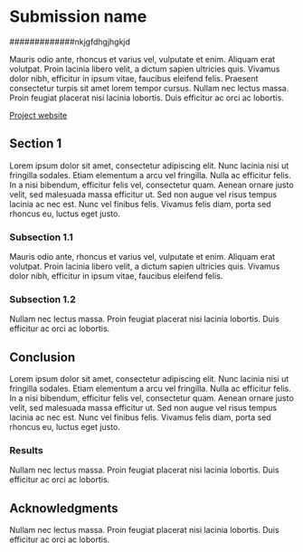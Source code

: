 # Submission name

#############nkjgfdhgjhgkjd

Mauris odio ante, rhoncus et varius vel, vulputate et enim. Aliquam erat volutpat. Proin lacinia libero velit, a dictum sapien ultricies quis. Vivamus dolor nibh, efficitur in ipsum vitae, faucibus eleifend felis. Praesent consectetur turpis sit amet lorem tempor cursus. Nullam nec lectus massa. Proin feugiat placerat nisi lacinia lobortis. Duis efficitur ac orci ac lobortis.

[Project website](https://sample-project.s3-web.us-east.cloud-object-storage.appdomain.cloud/)

## Section 1

Lorem ipsum dolor sit amet, consectetur adipiscing elit. Nunc lacinia nisi ut fringilla sodales. Etiam elementum a arcu vel fringilla. Nulla ac efficitur felis. In a nisi bibendum, efficitur felis vel, consectetur quam. Aenean ornare justo velit, sed malesuada massa efficitur ut. Sed non augue vel risus tempus lacinia ac nec est. Nunc vel finibus felis. Vivamus felis diam, porta sed rhoncus eu, luctus eget justo. 

### Subsection 1.1

Mauris odio ante, rhoncus et varius vel, vulputate et enim. Aliquam erat volutpat. Proin lacinia libero velit, a dictum sapien ultricies quis. Vivamus dolor nibh, efficitur in ipsum vitae, faucibus eleifend felis.

### Subsection 1.2

Nullam nec lectus massa. Proin feugiat placerat nisi lacinia lobortis. Duis efficitur ac orci ac lobortis.

## Conclusion

Lorem ipsum dolor sit amet, consectetur adipiscing elit. Nunc lacinia nisi ut fringilla sodales. Etiam elementum a arcu vel fringilla. Nulla ac efficitur felis. In a nisi bibendum, efficitur felis vel, consectetur quam. Aenean ornare justo velit, sed malesuada massa efficitur ut. Sed non augue vel risus tempus lacinia ac nec est. Nunc vel finibus felis. Vivamus felis diam, porta sed rhoncus eu, luctus eget justo. 

### Results

Nullam nec lectus massa. Proin feugiat placerat nisi lacinia lobortis. Duis efficitur ac orci ac lobortis.

## Acknowledgments

Nullam nec lectus massa. Proin feugiat placerat nisi lacinia lobortis. Duis efficitur ac orci ac lobortis.
